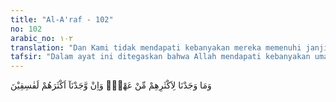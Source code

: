 ```yaml
---
title: "Al-A'raf - 102"
no: 102
arabic_no: ١٠٢
translation: "Dan Kami tidak mendapati kebanyakan mereka memenuhi janji. Sebaliknya yang Kami dapati kebanyakan mereka adalah orang-orang yang benar-benar fasik."
tafsir: "Dalam ayat ini ditegaskan bahwa Allah mendapati kebanyakan umat-umat terdahulu tidak suka menepati janji, dan kebanyakan mereka adalah orang-orang fasik.\n\nMengenai \"janji\" yang dimaksud dalam ayat ini, ada beberapa penafsiran para ulama. Di antaranya mengatakan bahwa yang dimaksud dengan janji tersebut ialah fitrah asli yang diberikan Allah kepada setiap insan, yaitu kecenderungan yang mendorong manusia untuk kembali kepada Tuhannya pada waktu ia menghadapi kesulitan; atau bersyukur kepada-Nya pada waktu terhindar dari kesulitan atau memperoleh kesenangan hidup. Akan tetapi mereka tetap dalam keingkaran dan kemaksiatan. Sebaliknya, kenikmatan dan kelapangan hidup tidak pula mendorong mereka untuk bersyukur kepada Allah, bahkan mereka tidak mengakui nikmat tersebut sebagai karunia dan rahmat daripada-Nya.\n\nPendapat lain mengatakan bahwa yang dimaksud dengan \"janji\" dalam ayat tersebut ialah sifat yang asli atau fitrah yang diberikan Allah kepada setiap manusia, yaitu kecenderungan kepada kepercayaan tauhid, iman kepada kemahaesaan-Nya dan hanya menyembah kepada-Nya, serta tidak mempersekutukan-Nya dengan sesuatu pun juga. Akan tetapi kenyataannya, mereka telah meninggalkan fitrah, dan melemparkan kepercayaan tauhid, bahkan mempersekutukan Allah, tanpa menghiraukan seruan-seruan para rasul serta keterangan-keterangan dan bukti-bukti yang dikemukakan. Mereka hanya menuruti kehendak hawa nafsu, serta bisikan setan belaka, bertentangan dengan fitrahnya yang suci. Dalam hadis yang diriwayatkan oleh Imam Muslim disebutkan bahwa Rasulullah saw telah bersabda:\n\nAllah swt berfirman: \"Sesungguhnya Aku telah menciptakan hamba-hamba-Ku beragama tauhid; kemudian datanglah setan lalu memalingkan mereka dari agama semula, serta mengharamkan kepada mereka apa-apa yang telah dihalalkan bagi mereka\". (Riwayat Muslim)\n\nDalam hadis lain yang diriwayatkan oleh Imam al-Bukhari dan Muslim, Rasulullaah saw bersabda:\n\n\"Setiap anak dilahirkan dalam keadaan fitrah, kemudian ibu-bapaknyalah yang menjadikan ia seorang Yahudi, Nasrani atau Majusi\". (Riwayat al-Bukhari dan Muslim)\n\nDengan demikian jelas apabila manusia telah menyimpang dari kepercayaan tauhid, maka hal itu adalah disebabkan pengaruh dari luar, bukan fitrah yang dibawa dari kandungan ibunya, yang dikaruniakan Allah pada setiap insan.\n\nAdapun sifat fasik yang disebut dalam ayat ini ialah seseorang melakukan berbagai maksiat secara berulang-ulang, tanpa menghiraukan nasihat dan ajaran agama serta hukum dan ancamannya.\n\nPerlu diperhatikan bahwa firman Allah dalam ayat ini mengatakan bahwa kebanyakan mereka itu fasik. Ini memberi pengertian bahwa umat-umat yang terdahulu itu tidak semuanya fasik dan meninggalkan kepercayaan tauhid yang merupakan fitrah suci yang dikaruniakan Allah kepada setiap hamba-Nya. Bahkan sebagian dari mereka tetap dalam fitrah sucinya, sehingga kedatangan para rasul yang membawa agama tauhid segera mereka sambut dengan baik, dan mereka senantiasa menjauhkan diri dari segala macam kemaksiatan dan kemusyrikan. Mereka inilah yang senantiasa mendampingi para rasul dalam menghadapi ancaman dan gangguan dari orang-orang kafir, dan mereka pulalah yang selalu diselamatkan Allah bersama Rasul-Nya dari azab dan malapetaka yang ditimpakan kepada kaum yang fasik itu."
---
```


وَمَا وَجَدْنَا لِاَكْثَرِهِمْ مِّنْ عَهْدٍۚ وَاِنْ وَّجَدْنَآ اَكْثَرَهُمْ لَفٰسِقِيْنَ
